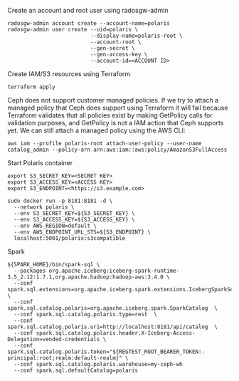 Create an account and root user using radosgw-admin

```
radosgw-admin account create --account-name=polaris
radosgw-admin user create --uid=polaris \
                          --display-name=polaris-root \
                          --account-root \
                          --gen-secret \
                          --gen-access-key \
                          --account-id=<ACCOUNT ID>
```

Create IAM/S3 resources using Terraform

```
terraform apply
```

Ceph does not support customer managed policies. If we try to attach a managed policy that Ceph does support using Terraform it will fail because Terraform validates that all policies exist by making GetPolicy calls for validation purposes, and GetPolicy is not a IAM action that Ceph supports yet. We can still attach a managed policy using the AWS CLI:

```
aws iam --profile polaris-root attach-user-policy --user-name catalog_admin --policy-arn arn:aws:iam::aws:policy/AmazonS3FullAccess
```

Start Polaris container
```
export S3_SECRET_KEY=<SECRET KEY>
export S3_ACCESS_KEY=<ACCESS KEY>
export S3_ENDPOINT=<https://s3.example.com>

sudo docker run -p 8181:8181 -d \
  --network polaris \
  --env S3_SECRET_KEY=${S3_SECRET_KEY} \
  --env S3_ACCESS_KEY=${S3_ACCESS_KEY} \
  --env AWS_REGION=default \
  --env AWS_ENDPOINT_URL_STS=${S3_ENDPOINT} \
  localhost:5001/polaris:s3compatible
```

Spark
```
${SPARK_HOME}/bin/spark-sql \
  --packages org.apache.iceberg:iceberg-spark-runtime-3.5_2.12:1.7.1,org.apache.hadoop:hadoop-aws:3.4.0 \
  --conf spark.sql.extensions=org.apache.iceberg.spark.extensions.IcebergSparkSessionExtensions  \
  --conf spark.sql.catalog.polaris=org.apache.iceberg.spark.SparkCatalog  \
  --conf spark.sql.catalog.polaris.type=rest  \
  --conf spark.sql.catalog.polaris.uri=http://localhost:8181/api/catalog  \
  --conf spark.sql.catalog.polaris.header.X-Iceberg-Access-Delegation=vended-credentials \
  --conf spark.sql.catalog.polaris.token="${REGTEST_ROOT_BEARER_TOKEN:-principal:root;realm:default-realm}" \
  --conf spark.sql.catalog.polaris.warehouse=my-ceph-wh
  --conf spark.sql.defaultCatalog=polaris
```
